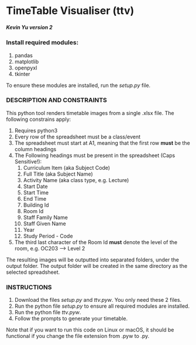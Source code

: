 # TimeTable Visualiser (ttv)
##### Kevin Yu version 2

### Install required modules:


1. pandas
2. matplotlib
3. openpyxl
4. tkinter

To ensure these modules are installed, run the _setup.py_ file.


### DESCRIPTION AND CONSTRAINTS

This python tool renders timetable images from a single .xlsx file. The following constrains apply:

1. Requires python3
2. Every row of the spreadsheet must be a class/event
3. The spreadsheet must start at A1, meaning that the first row **must** be the column headings
4. The Following headings must be present in the spreadsheet (Caps Sensitive!):
   1. Curriculum Item (aka Subject Code)
   2. Full Title (aka Subject Name)
   3. Activity Name (aka class type, e.g. Lecture)
   4. Start Date
   5. Start Time
   6. End Time
   7. Building Id
   8. Room Id
   9. Staff Family Name
   10. Staff Given Name
   11. Year
   12. Study Period - Code
5. The third last character of the Room Id **must** denote the level of the room, e.g. OC203 --> Level 2

The resulting images will be outputted into separated folders, under the output folder. The output folder will be created in the same directory as the selected spreadsheet.

### INSTRUCTIONS
1. Download the files _setup.py_ and _ttv.pyw_. You only need these 2 files.
2. Run the python file _setup.py_ to ensure all required modules are installed.
3. Run the python file _ttv.pyw_.
4. Follow the prompts to generate your timetable.

Note that if you want to run this code on Linux or macOS, it should be functional if you change the file extension from .pyw to .py.
